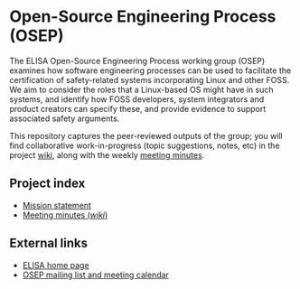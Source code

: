 # Open-Source Engineering Process (OSEP)

The ELISA Open-Source Engineering Process working group (OSEP) examines how
software engineering processes can be used to facilitate the certification of
safety-related systems incorporating Linux and other FOSS. We aim to consider
the roles that a Linux-based OS might have in such systems, and identify how
FOSS developers, system integrators and product creators can specify these, and
provide evidence to support associated safety arguments.

This repository captures the peer-reviewed outputs of the group; you will find
collaborative work-in-progress (topic suggestions, notes, etc) in the project
[wiki](https://github.com/elisa-tech/wg-osep/wiki), along with the weekly
[meeting minutes](https://github.com/elisa-tech/wg-osep/wiki/minutes).

## Project index

* [Mission statement](mission.md)
* [Meeting minutes (*wiki*)](https://github.com/elisa-tech/wg-osep/wiki/minutes)

## External links

* [ELISA home page](https://elisa.tech/)
* [OSEP mailing list and meeting calendar](https://lists.elisa.tech/g/osep)
